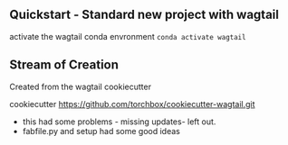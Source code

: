 


## Quickstart - Standard new project with wagtail

activate the wagtail conda envronment
``` conda activate wagtail ```

## Stream of Creation

Created from the wagtail cookiecutter

cookiecutter https://github.com/torchbox/cookiecutter-wagtail.git

 - this had some problems - missing updates- left out.
 - fabfile.py and setup had some good ideas

